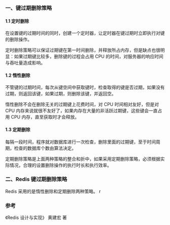 ### 一、键过期删除策略

#### 1.1 定时删除

在设置键的过期时间的同时，创建一个定时器，让定时器在键过期时立即执行对键的删除操作。

定时删除策略可以保证过期键在第一时间删除，并释放所占内存，但是缺点也很明显：如果过期键比较多，删除键的过程会占用 CPU 的时间，对服务器的响应时间与吞吐量造成影响。

#### 1.2 惰性删除

不管键的过期时间，每次从键空间中获取键时，检查取得的键是否过期，如果没有过期，则返回该键，如果过期，则删除该键，并返回空。

惰性删除不会在删除无关的过期键上花费时间，对 CPU 时间相对友好，但是对 CPU 内存来说就很不友好了，如果内存在大量的非活跃过期键，这些键会一直占用 CPU 内存，直至获取时才会释放。

#### 1.3 定期删除

每隔一段时间，程序就对数据库进行一次检查，删除里面的过期键，至于时间周期，检查的数据库个数由算法决定。

定期删除策略是上面两种策略的整合和折中，如果采用定期删除策略，必须根据实际情况，合理的设置删除操作的执行时长和执行效率。

### 二、Redis 键过期删除策略

Redis 采用的是惰性删除和定期删除两种策略。 
r
### 参考

《Redis 设计与实现》 黄建宏 著 <br>